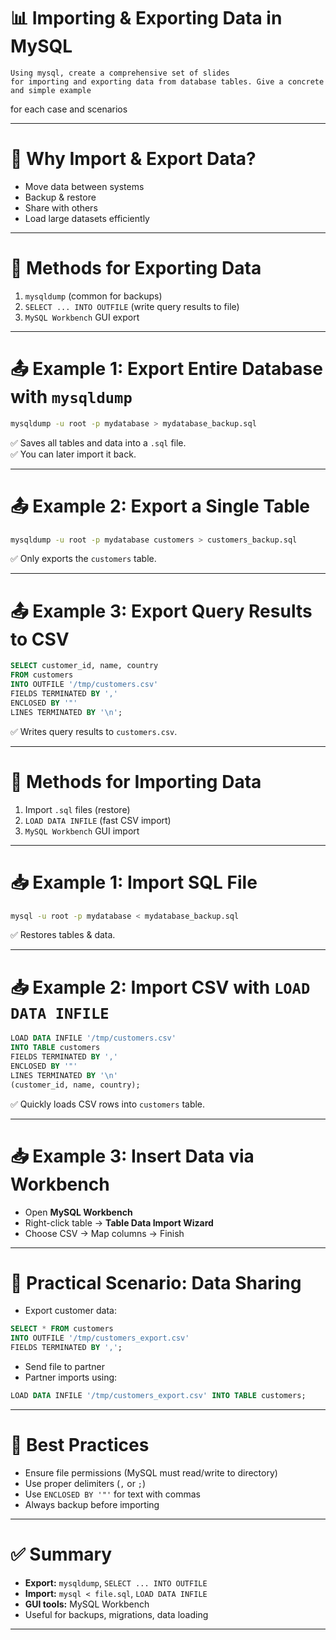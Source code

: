 # 📊 Importing & Exporting Data in MySQL

	Using mysql, create a comprehensive set of slides  
	for importing and exporting data from database tables. Give a concrete and simple example
  for each case and scenarios

---

# 🔹 Why Import & Export Data?

- Move data between systems
- Backup & restore
- Share with others
- Load large datasets efficiently

---

# 🔹 Methods for Exporting Data

1. `mysqldump` (common for backups)
2. `SELECT ... INTO OUTFILE` (write query results to file)
3. `MySQL Workbench` GUI export

---

# 📤 Example 1: Export Entire Database with `mysqldump`
```bash
mysqldump -u root -p mydatabase > mydatabase_backup.sql
```
✅ Saves all tables and data into a `.sql` file.  
✅ You can later import it back.

---

# 📤 Example 2: Export a Single Table
```bash
mysqldump -u root -p mydatabase customers > customers_backup.sql
```
✅ Only exports the `customers` table.

---

# 📤 Example 3: Export Query Results to CSV
```sql
SELECT customer_id, name, country
FROM customers
INTO OUTFILE '/tmp/customers.csv'
FIELDS TERMINATED BY ','
ENCLOSED BY '"'
LINES TERMINATED BY '\n';
```
✅ Writes query results to `customers.csv`.

---

# 🔹 Methods for Importing Data

1. Import `.sql` files (restore)
2. `LOAD DATA INFILE` (fast CSV import)
3. `MySQL Workbench` GUI import

---

# 📥 Example 1: Import SQL File
```bash
mysql -u root -p mydatabase < mydatabase_backup.sql
```
✅ Restores tables & data.

---

# 📥 Example 2: Import CSV with `LOAD DATA INFILE`
```sql
LOAD DATA INFILE '/tmp/customers.csv'
INTO TABLE customers
FIELDS TERMINATED BY ','
ENCLOSED BY '"'
LINES TERMINATED BY '\n'
(customer_id, name, country);
```
✅ Quickly loads CSV rows into `customers` table.

---

# 📥 Example 3: Insert Data via Workbench
- Open **MySQL Workbench**
- Right-click table → **Table Data Import Wizard**
- Choose CSV → Map columns → Finish

---

# 🔎 Practical Scenario: Data Sharing
- Export customer data:
```sql
SELECT * FROM customers
INTO OUTFILE '/tmp/customers_export.csv'
FIELDS TERMINATED BY ',';
```
- Send file to partner  
- Partner imports using:
```sql
LOAD DATA INFILE '/tmp/customers_export.csv' INTO TABLE customers;
```

---

# 📝 Best Practices
- Ensure file permissions (MySQL must read/write to directory)
- Use proper delimiters (`,` or `;`)
- Use `ENCLOSED BY '"'` for text with commas
- Always backup before importing

---

# ✅ Summary
- **Export:** `mysqldump`, `SELECT ... INTO OUTFILE`
- **Import:** `mysql < file.sql`, `LOAD DATA INFILE`
- **GUI tools:** MySQL Workbench
- Useful for backups, migrations, data loading

---

